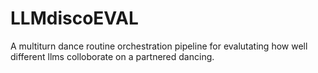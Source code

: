# LLMdiscoEVAL
A multiturn dance routine orchestration pipeline for evalutating how well different llms colloborate on a partnered dancing. 
